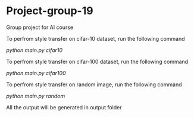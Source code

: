 # Project-group-19
Group project for AI course

To perfrom style transfer on cifar-10 dataset, run the following command

_python main.py cifar10_

To perfrom style transfer on cifar-100 dataset, run the following command

_python main.py cifar100_

To perfrom style transfer on random image, run the following command

_python main.py random <input-image-name>_
  
  
 All the output will be generated in output folder
